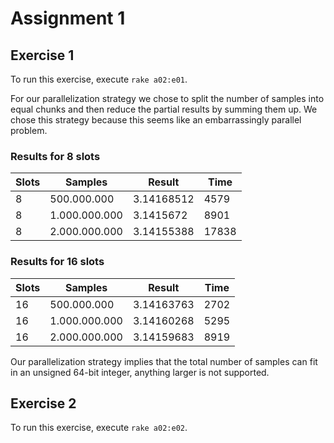 # Assignment 1

## Exercise 1

To run this exercise, execute `rake a02:e01`.

For our parallelization strategy we chose to split the number of samples into equal chunks and then reduce the partial results by summing them up. We chose this strategy because this seems like an embarrassingly parallel problem.

### Results for 8 slots

| Slots | Samples       | Result     | Time  |
|-------|---------------|------------|-------|
| 8     |   500.000.000 | 3.14168512 | 4579  |
| 8     | 1.000.000.000 | 3.1415672  | 8901  |
| 8     | 2.000.000.000 | 3.14155388 | 17838 |

### Results for 16 slots

| Slots | Samples       | Result     | Time |
|-------|---------------|------------|------|
| 16    |   500.000.000 | 3.14163763 | 2702 |
| 16    | 1.000.000.000 | 3.14160268 | 5295 |
| 16    | 2.000.000.000 | 3.14159683 | 8919 |

Our parallelization strategy implies that the total number of samples can fit in an unsigned 64-bit integer, anything larger is not supported.

## Exercise 2

To run this exercise, execute `rake a02:e02`.


